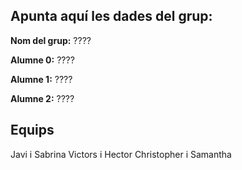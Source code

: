 
## Apunta aquí les dades del grup:

**Nom del grup:** ????

**Alumne 0:** ????

**Alumne 1:** ????

**Alumne 2:** ????

## Equips

Javi i Sabrina
Victors i Hector
Christopher i Samantha
